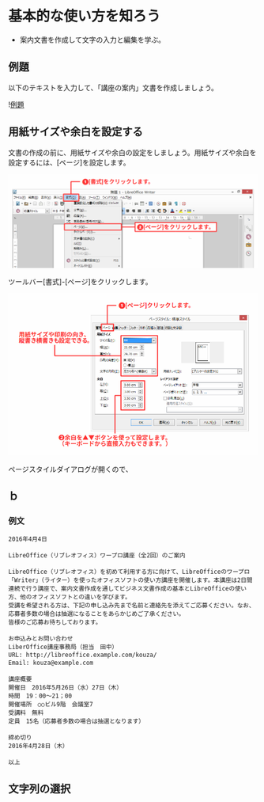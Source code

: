# 基本的な使い方を知ろう


- 案内文書を作成して文字の入力と編集を学ぶ。


## 例題

以下のテキストを入力して、「講座の案内」文書を作成しましょう。

\![例題](../files/writer-sample1-before.png)

## 用紙サイズや余白を設定する

文書の作成の前に、用紙サイズや余白の設定をしましょう。用紙サイズや余白を設定するには、[ページ]を設定します。

![ページスタイル1](../files/writer-page1.png)

ツールバー[書式]-[ページ]をクリックします。

![ページスタイル2](../files/writer-page2.png)

ページスタイルダイアログが開くので、


## ｂ

### 例文


```text
2016年4月4日

LibreOffice（リブレオフィス）ワープロ講座（全2回）のご案内

LibreOffice（リブレオフィス）を初めて利用する方に向けて、LibreOfficeのワープロ「Writer」（ライター）を使ったオフィスソフトの使い方講座を開催します。本講座は2日間連続で行う講座で、案内文書作成を通してビジネス文書作成の基本とLibreOfficeの使い方、他のオフィスソフトとの違いを学びます。
受講を希望される方は、下記の申し込み先まで名前と連絡先を添えてご応募ください。なお、応募者多数の場合は抽選になることをあらかじめご了承ください。
皆様のご応募お待ちしております。

お申込みとお問い合わせ
LiberOffice講座事務局（担当　田中）
URL: http://libreoffice.example.com/kouza/
Email: kouza@example.com

講座概要
開催日　2016年5月26日（水）27日（木）
時間　19：00～21；00
開催場所　○○ビル9階　会議室7
受講料　無料
定員　15名（応募者多数の場合は抽選となります）

締め切り
2016年4月28日（木）

以上

```


## 文字列の選択

